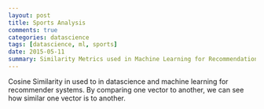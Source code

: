 ```yaml
--- 
layout: post
title: Sports Analysis
comments: true
categories: datascience
tags: [datascience, ml, sports]
date: 2015-05-11
summary: Similarity Metrics used in Machine Learning for Recommendation Systems
---
```


Cosine Similarity in used to in datascience and machine learning for recommender systems.  By comparing one vector to another, we can see how similar one vector is to another.
